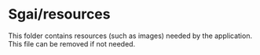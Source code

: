 # Sgai/resources

This folder contains resources (such as images) needed by the application. This file can
be removed if not needed.
